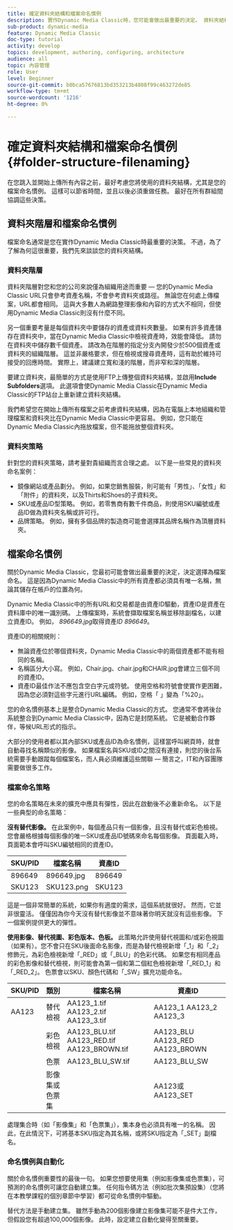 ```yaml
---
title: 確定資料夾結構和檔案命名慣例
description: 實作Dynamic Media Classic時，您可能會做出最重要的決定。 資料夾結構同樣重要。 了解為何資料夾結構和檔案名稱採用的方法如此重要且可行。
sub-product: dynamic-media
feature: Dynamic Media Classic
doc-type: tutorial
activity: develop
topics: development, authoring, configuring, architecture
audience: all
topic: 內容管理
role: User
level: Beginner
source-git-commit: b0bca57676813bd353213b4808f99c463272de85
workflow-type: tm+mt
source-wordcount: '1216'
ht-degree: 0%

---
```



# 確定資料夾結構和檔案命名慣例 {#folder-structure-filenaming}

在您跳入並開始上傳所有內容之前，最好考慮您將使用的資料夾結構，尤其是您的檔案命名慣例。 這樣可以節省時間，並且以後必須重做任務。 最好在所有群組間協調這些決策。

## 資料夾階層和檔案命名慣例

檔案命名通常是您在實作Dynamic Media Classic時最重要的決策。 不過，為了了解為何這很重要，我們先來談談您的資料夾結構。

### 資料夾階層

資料夾階層對您和您的公司來說僅為組織用途而重要 — 您的Dynamic Media Classic URL只會參考資產名稱，不會參考資料夾或路徑。 無論您在何處上傳檔案，URL都會相同。 這與大多數人為網路整理影像和內容的方式大不相同，但使用Dynamic Media Classic則沒有什麼不同。

另一個重要考量是每個資料夾中要儲存的資產或資料夾數量。 如果有許多資產儲存在資料夾中，當在Dynamic Media Classic中檢視資產時，效能會降低。 請勿在資料夾中儲存數千個資產。 請改為在階層的指定分支內開發少於500個資產或資料夾的組織階層。 這並非嚴格要求，但在檢視或搜尋資產時，這有助於維持可接受的回應時間。 實際上，建議建立寬和淺的階層，而非窄和深的階層。

要建立資料夾，最簡單的方式是使用FTP上傳整個資料夾結構，並啟用&#x200B;**Include Subfolders**&#x200B;選項。 此選項會使Dynamic Media Classic在Dynamic Media Classic的FTP站台上重新建立資料夾結構。

我們希望您在開始上傳所有檔案之前考慮資料夾結構，因為在電腦上本地組織和管理檔案和資料夾比在Dynamic Media Classic中更容易。 例如，您只能在Dynamic Media Classic內拖放檔案，但不能拖放整個資料夾。

### 資料夾策略

針對您的資料夾策略，請考量對貴組織而言合理之處。 以下是一些常見的資料夾命名案例：

- 鏡像網站或產品劃分。 例如，如果您銷售服裝，則可能有「男性」、「女性」和「附件」的資料夾，以及Thirts和Shoes的子資料夾。
- SKU或產品ID型策略。 例如，若零售商有數千件商品，則使用SKU編號或產品ID做為資料夾名稱或許可行。
- 品牌策略。 例如，擁有多個品牌的製造商可能會選擇其品牌名稱作為頂層資料夾。

## 檔案命名慣例

關於Dynamic Media Classic，您最初可能會做出最重要的決定，決定選擇為檔案命名。 這是因為Dynamic Media Classic中的所有資產都必須具有唯一名稱，無論其儲存在帳戶的位置為何。

Dynamic Media Classic中的所有URL和交易都是由資產ID驅動，資產ID是資產在資料庫中的唯一識別碼。 上傳檔案時，系統會擷取檔案名稱並移除副檔名，以建立資產ID。 例如， _896649.jpg_&#x200B;取得資產&#x200B;_ID 896649_。

資產ID的相關規則：

- 無論資產位於哪個資料夾，Dynamic Media Classic中的兩個資產都不能有相同的名稱。
- 名稱區分大小寫。 例如，Chair.jpg、chair.jpg和CHAIR.jpg會建立三個不同的資產ID。
- 資產ID最佳作法不應包含空白字元或符號。 使用空格和符號會使實作更困難，因為您必須對這些字元進行URL編碼。 例如，空格「 」變為「%20」。

您的命名慣例基本上是整合Dynamic Media Classic的方式。 您通常不會將後台系統整合到Dynamic Media Classic中，因為它是封閉系統。 它是被動合作夥伴，等候URL形式的指示。

大部分的使用者都以其內部SKU或產品ID為命名慣例，這樣當呼叫網頁時，就會自動尋找名稱類似的影像。 如果檔案名與SKU或ID之間沒有連接，則您的後台系統需要手動跟蹤每個檔案名，而人員必須維護這些關聯 — 簡言之，IT和內容團隊需要做很多工作。

### 檔案命名策略

您的命名策略在未來的擴充中應具有彈性，因此在啟動後不必重新命名。 以下是一些典型的命名策略：

**沒有替代影像。** 在此案例中，每個產品只有一個影像，且沒有替代或彩色檢視。您會嚴格根據每個影像的唯一SKU或產品ID號碼來命名每個影像。 頁面載入時，頁面範本會呼叫SKU編號相同的資產ID。

| SKU/PID | 檔案名稱 | 資產ID |
| ------- | ---------- | -------- |
| 896649 | 896649.jpg | 896649 |
| SKU123 | SKU123.png | SKU123 |

這是一個非常簡單的系統，如果你有適度的需求，這個系統就很好。 然而，它並非很靈活。 僅僅因為你今天沒有替代影像並不意味著你明天就沒有這些影像。 下一個案例提供更大的彈性。

**使用影像、替代視圖、彩色版本、色板。** 此策略允許使用替代視圖和/或彩色視圖（如果有）。您不會只在SKU後面命名影像，而是為替代檢視新增「_1」和「_2」修飾元，為彩色檢視新增「_RED」或「_BLU」的色彩代碼。 如果您有相同產品的彩色影像和替代檢視，則可能會為第一個和第二個紅色檢視新增「_RED_1」和「_RED_2」。 色票會以SKU、顏色代碼和「_SW」擴充功能命名。

| SKU/PID | 類別 | 檔案名稱 | 資產ID |
| ------- | ----------------------- | ------------------------------------------- | ------------------------------- |
| AA123 | 替代檢視 | AA123_1.tif AA123_2.tif AA123_3.tif | AA123_1 AA123_2 AA123_3 |
|  | 彩色檢視 | AA123_BLU.tif AA123_RED.tif AA123_BROWN.tif | AA123_BLU AA123_RED AA123_BROWN |
|  | 色票 | AA123_BLU_SW.tif | AA123_BLU_SW |
|  | 影像集或色票集 |  | AA123或AA123_SET | — |

處理集合時（如「影像集」和「色票集」），集本身也必須具有唯一的名稱。 因此，在此情況下，可將基本SKU指定為其名稱，或將SKU指定為「_SET」副檔名。

### 命名慣例與自動化

關於命名慣例重要性的最後一句。 如果您想要使用集（例如影像集或色票集），可預測的命名慣例可讓您自動建立集。 任何指令碼方法（例如批次集預設集）（您將在本教學課程的個別章節中學習）都可從命名慣例中驅動。

替代方法是手動建立集。 雖然手動為200個影像建立影像集可能不是件大工作，但假設您有超過100,000個影像。 此時，設定建立自動化變得至關重要。
